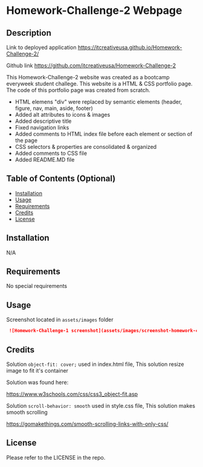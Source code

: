 # Homework-Challenge-2 Webpage

## Description

Link to deployed application
https://itcreativeusa.github.io/Homework-Challenge-2/

Github link 
https://github.com/itcreativeusa/Homework-Challenge-2

This Homework-Challenge-2 website was created as a bootcamp everyweek student challege. This website is a HTML & CSS portfolio page. The code of this portfolio page was created from scratch. 
- HTML elemens "div" were replaced by semantic elements (header, figure, nav, main, aside, footer)
- Added alt attributes to icons & images
- Added descriptive title 
- Fixed navigation links
- Added comments to HTML index file before each element or section of the page
- CSS selectors & properties are consolidated & organized
- Added comments to CSS file
- Added README.MD file

## Table of Contents (Optional)

- [Installation](#installation)
- [Usage](#usage)
- [Requirements](#requirements)
- [Credits](#credits)
- [License](#license)

## Installation

N/A

## Requirements

No special requirements

## Usage

Screenshot located in ``` assets/images ``` folder

   ```md
    ![Homework-Challenge-1 screenshot](assets/images/screenshot-homework-challenge-2.png)
   ```

## Credits

Solution ``` object-fit: cover; ``` used in index.html file,
This solution resize image to fit it's container

Solution was found here:

https://www.w3schools.com/css/css3_object-fit.asp

Solution ```scroll-behavior: smooth``` used in style.css file,
This solution makes smooth scrolling

https://gomakethings.com/smooth-scrolling-links-with-only-css/


## License

Please refer to the LICENSE in the repo.




